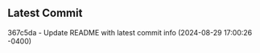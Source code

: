 
## Latest Commit
367c5da - Update README with latest commit info (2024-08-29 17:00:26 -0400) <Yunxi-Zhou>
